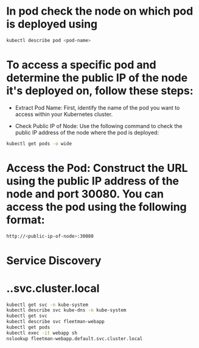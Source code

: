# In pod check the node on which pod is deployed using
```bash
kubectl describe pod <pod-name>
```
# To access a specific pod and determine the public IP of the node it's deployed on, follow these steps:
- Extract Pod Name: First, identify the name of the pod you want to access within your Kubernetes cluster.

- Check Public IP of Node: Use the following command to check the public IP address of the node where the pod is deployed:
```bash
kubectl get pods -o wide
```
# Access the Pod: Construct the URL using the public IP address of the node and port 30080. You can access the pod using the following format:
```bash
http://<public-ip-of-node>:30080
```
# Service Discovery
# <service-name>.<namespace>.svc.cluster.local
```bash
kubectl get svc -n kube-system
kubectl describe svc kube-dns -n kube-system
kubectl get svc
kubectl describe svc fleetman-webapp
kubectl get pods
kubectl exec -it webapp sh
nslookup fleetman-webapp.default.svc.cluster.local
```
